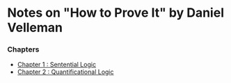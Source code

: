 # Notes on "How to Prove It" by Daniel Velleman
### Chapters

* [Chapter 1 :  Sentential Logic](Notes___How_to_Prove_It___Chapter_1.pdf)
* [Chapter 2 :  Quantificational Logic](Notes___How_to_Prove_It___Chapter_2.pdf)
